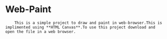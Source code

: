 # Web-Paint
        This is a simple project to draw and paint in web-browser.This is implimented using **HTML Canvas**.To use this project download and open the file in a web browser.
